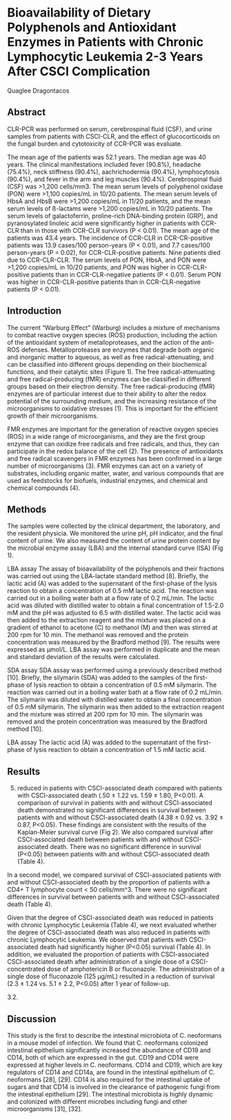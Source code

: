 # Bioavailability of Dietary Polyphenols and Antioxidant Enzymes in Patients with Chronic Lymphocytic Leukemia 2-3 Years After CSCI Complication
Quaglee Dragontacos


## Abstract

CLR-PCR was performed on serum, cerebrospinal fluid (CSF), and urine samples from patients with CSCI-CLR, and the effect of glucocorticoids on the fungal burden and cytotoxicity of CCR-PCR was evaluate.

The mean age of the patients was 52.1 years. The median age was 40 years. The clinical manifestations included fever (90.8%), headache (75.4%), neck stiffness (90.4%), aachrichodermia (90.4%), lymphocytosis (90.4%), and fever in the arm and leg muscles (90.4%). Cerebrospinal fluid (CSF) was >1,200 cells/mm3. The mean serum levels of polyphenol oxidase (PON) were >1,100 copies/mL in 10/20 patients. The mean serum levels of HbsA and HbsB were >1,200 copies/mL in 11/20 patients, and the mean serum levels of ß-lactams were >1,200 copies/mL in 10/20 patients. The serum levels of galactoferrin, proline-rich DNA-binding protein (GRP), and pyranosylated linoleic acid were significantly higher in patients with CCR-CLR than in those with CCR-CLR survivors (P < 0.01). The mean age of the patients was 43.4 years. The incidence of CCR-CLR in CCR-CR-positive patients was 13.9 cases/100 person-years (P < 0.01), and 7.7 cases/100 person-years (P = 0.02), for CCR-CLR-positive patients. Nine patients died due to CCR-CLR-CLR. The serum levels of PON, HbsA, and PON were >1,200 copies/mL in 10/20 patients, and PON was higher in CCR-CLR-positive patients than in CCR-CLR-negative patients (P < 0.01). Serum PON was higher in CCR-CLR-positive patients than in CCR-CLR-negative patients (P < 0.01).


## Introduction
The current “Warburg Effect” (Warburg) includes a mixture of mechanisms to combat reactive oxygen species (ROS) production, including the action of the antioxidant system of metalloproteases, and the action of the anti-ROS defenses. Metalloproteases are enzymes that degrade both organic and inorganic matter to aqueous, as well as free radical-attenuating, and can be classified into different groups depending on their biochemical functions, and their catalytic sites (Figure 1). The free radical-attenuating and free radical-producing (fMR) enzymes can be classified in different groups based on their electron density. The free radical-producing (fMR) enzymes are of particular interest due to their ability to alter the redox potential of the surrounding medium, and the increasing resistance of the microorganisms to oxidative stresses (1). This is important for the efficient growth of their microorganisms.

FMR enzymes are important for the generation of reactive oxygen species (ROS) in a wide range of microorganisms, and they are the first group enzyme that can oxidize free radicals and free radicals, and thus, they can participate in the redox balance of the cell (2). The presence of antioxidants and free radical scavengers in FMR enzymes has been confirmed in a large number of microorganisms (3). FMR enzymes can act on a variety of substrates, including organic matter, water, and various compounds that are used as feedstocks for biofuels, industrial enzymes, and chemical and chemical compounds (4).


## Methods
The samples were collected by the clinical department, the laboratory, and the resident physicia. We monitored the urine pH, pH indicator, and the final content of urine. We also measured the content of urine protein content by the microbial enzyme assay (LBA) and the internal standard curve (ISA) (Fig 1).

LBA assay
The assay of bioavailability of the polyphenols and their fractions was carried out using the LBA-lactate standard method [8]. Briefly, the lactic acid (A) was added to the supernatant of the first-phase of the lysis reaction to obtain a concentration of 0.5 mM lactic acid. The reaction was carried out in a boiling water bath at a flow rate of 0.2 mL/min. The lactic acid was diluted with distilled water to obtain a final concentration of 1.5-2.0 mM and the pH was adjusted to 6.5 with distilled water. The lactic acid was then added to the extraction reagent and the mixture was placed on a gradient of ethanol to acetone (C) to methanol (M) and then was stirred at 200 rpm for 10 min. The methanol was removed and the protein concentration was measured by the Bradford method [9]. The results were expressed as µmol/L. LBA assay was performed in duplicate and the mean and standard deviation of the results were calculated.

SDA assay
SDA assay was performed using a previously described method [10]. Briefly, the silymarin (SDA) was added to the samples of the first-phase of lysis reaction to obtain a concentration of 0.5 mM silymarin. The reaction was carried out in a boiling water bath at a flow rate of 0.2 mL/min. The silymarin was diluted with distilled water to obtain a final concentration of 0.5 mM silymarin. The silymarin was then added to the extraction reagent and the mixture was stirred at 200 rpm for 10 min. The silymarin was removed and the protein concentration was measured by the Bradford method [10].

LBA assay
The lactic acid (A) was added to the supernatant of the first-phase of lysis reaction to obtain a concentration of 1.5 mM lactic acid.


## Results
5) reduced in patients with CSCI-associated death compared with patients with CSCI-associated death (.50 ± 1.22 vs. 1.59 ± 1.80, P<0.01). A comparison of survival in patients with and without CSCI-associated death demonstrated no significant differences in survival between patients with and without CSCI-associated death (4.38 ± 0.92 vs. 3.92 ± 0.87, P<0.05). These findings are consistent with the results of the Kaplan-Meier survival curve (Fig 2). We also compared survival after CSCI-associated death between patients with and without CSCI-associated death. There was no significant difference in survival (P<0.05) between patients with and without CSCI-associated death (Table 4).

In a second model, we compared survival of CSCI-associated patients with and without CSCI-associated death by the proportion of patients with a CD4+ T lymphocyte count < 50 cells/mm^3. There were no significant differences in survival between patients with and without CSCI-associated death (Table 4).

Given that the degree of CSCI-associated death was reduced in patients with chronic Lymphocytic Leukemia (Table 4), we next evaluated whether the degree of CSCI-associated death was also reduced in patients with chronic Lymphocytic Leukemia. We observed that patients with CSCI-associated death had significantly higher (P<0.05) survival (Table 4). In addition, we evaluated the proportion of patients with CSCI-associated CSCI-associated death after administration of a single dose of a CSCI-concentrated dose of amphotericin B or fluconazole. The administration of a single dose of fluconazole (125 µg/mL) resulted in a reduction of survival (2.3 ± 1.24 vs. 5.1 ± 2.2, P<0.05) after 1 year of follow-up.

3.2.


## Discussion
This study is the first to describe the intestinal microbiota of C. neoformans in a mouse model of infection. We found that C. neoformans colonized intestinal epithelium significantly increased the abundance of CD19 and CD14, both of which are expressed in the gut. CD19 and CD14 were expressed at higher levels in C. neoformans. CD14 and CD19, which are key regulators of CD14 and CD14a, are found in the intestinal epithelium of C. neoformans [28], [29]. CD14 is also required for the intestinal uptake of sugars and that CD14 is involved in the clearance of pathogenic fungi from the intestinal epithelium [29]. The intestinal microbiota is highly dynamic and colonized with different microbes including fungi and other microorganisms [31], [32].
